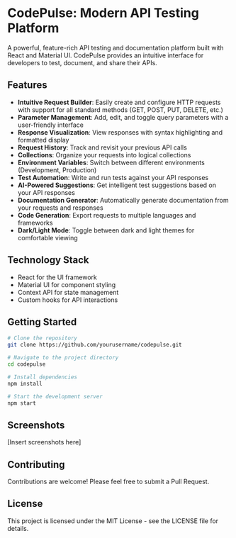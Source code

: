 # CodePulse: Modern API Testing Platform

A powerful, feature-rich API testing and documentation platform built with React and Material UI. CodePulse provides an intuitive interface for developers to test, document, and share their APIs.

## Features

- **Intuitive Request Builder**: Easily create and configure HTTP requests with support for all standard methods (GET, POST, PUT, DELETE, etc.)
- **Parameter Management**: Add, edit, and toggle query parameters with a user-friendly interface
- **Response Visualization**: View responses with syntax highlighting and formatted display
- **Request History**: Track and revisit your previous API calls
- **Collections**: Organize your requests into logical collections
- **Environment Variables**: Switch between different environments (Development, Production)
- **Test Automation**: Write and run tests against your API responses
- **AI-Powered Suggestions**: Get intelligent test suggestions based on your API responses
- **Documentation Generator**: Automatically generate documentation from your requests and responses
- **Code Generation**: Export requests to multiple languages and frameworks
- **Dark/Light Mode**: Toggle between dark and light themes for comfortable viewing

## Technology Stack

- React for the UI framework
- Material UI for component styling
- Context API for state management
- Custom hooks for API interactions

## Getting Started

```bash
# Clone the repository
git clone https://github.com/yourusername/codepulse.git

# Navigate to the project directory
cd codepulse

# Install dependencies
npm install

# Start the development server
npm start
```

## Screenshots

[Insert screenshots here]

## Contributing

Contributions are welcome! Please feel free to submit a Pull Request.

## License

This project is licensed under the MIT License - see the LICENSE file for details.
